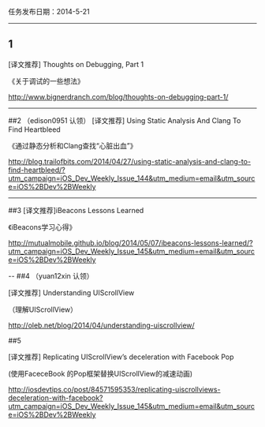任务发布日期：2014-5-21


-----
## 1
[译文推荐] Thoughts on Debugging, Part 1

《关于调试的一些想法》

http://www.bignerdranch.com/blog/thoughts-on-debugging-part-1/


---
##2 （edison0951 认领）
[译文推荐] Using Static Analysis And Clang To Find Heartbleed

《通过静态分析和Clang查找“心脏出血”》

http://blog.trailofbits.com/2014/04/27/using-static-analysis-and-clang-to-find-heartbleed/?utm_campaign=iOS_Dev_Weekly_Issue_144&utm_medium=email&utm_source=iOS%2BDev%2BWeekly

---
##3
[译文推荐]iBeacons Lessons Learned

《iBeacons学习心得》

http://mutualmobile.github.io/blog/2014/05/07/ibeacons-lessons-learned/?utm_campaign=iOS_Dev_Weekly_Issue_145&utm_medium=email&utm_source=iOS%2BDev%2BWeekly

--
##4  （yuan12xin 认领）

[译文推荐] Understanding UIScrollView

（理解UIScrollView）

http://oleb.net/blog/2014/04/understanding-uiscrollview/

##5

[译文推荐] Replicating UIScrollView’s deceleration with Facebook Pop

(使用FaceceBook 的Pop框架替换UIScrollView的减速动画)

http://iosdevtips.co/post/84571595353/replicating-uiscrollviews-deceleration-with-facebook?utm_campaign=iOS_Dev_Weekly_Issue_145&utm_medium=email&utm_source=iOS%2BDev%2BWeekly